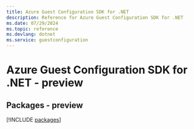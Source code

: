 ```yaml
---
title: Azure Guest Configuration SDK for .NET
description: Reference for Azure Guest Configuration SDK for .NET
ms.date: 07/29/2024
ms.topic: reference
ms.devlang: dotnet
ms.service: guestconfiguration
---
```

# Azure Guest Configuration SDK for .NET - preview
## Packages - preview
[!INCLUDE [packages](guest-configuration-index.md)]